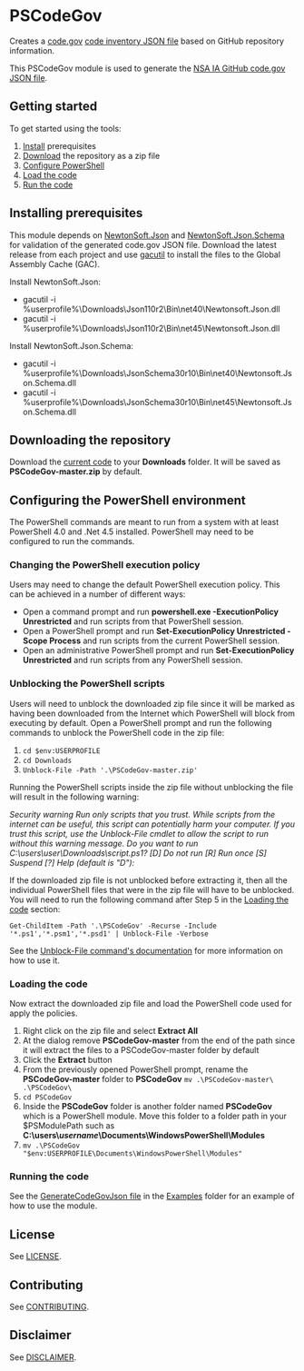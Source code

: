# PSCodeGov
Creates a [code.gov](https://code.gov/) [code inventory JSON file](https://code.gov/#/policy-guide/docs/compliance/inventory-code) based on GitHub repository information.

This PSCodeGov module is used to generate the [NSA IA GitHub code.gov JSON file](https://nsacyber.github.io/code.json).

## Getting started

To get started using the tools:

1. [Install](#installing-prerequisites) prerequisites
1. [Download](#downloading-the-repository) the repository as a zip file 
1. [Configure PowerShell](#configuring-the-powershell-environment) 
1. [Load the code](#loading-the-code) 
1. [Run the code](#running-the-code) 

## Installing prerequisites
This module depends on [NewtonSoft.Json](https://github.com/JamesNK/Newtonsoft.Json/releases) and [NewtonSoft.Json.Schema](https://github.com/JamesNK/Newtonsoft.Json.Schema/releases) for validation of the generated code.gov JSON file. Download the latest release from each project and use [gacutil](https://docs.microsoft.com/en-us/dotnet/framework/tools/gacutil-exe-gac-tool) to install the files to the Global Assembly Cache (GAC).

Install NewtonSoft.Json:
* gacutil -i %userprofile%\Downloads\Json110r2\Bin\net40\Newtonsoft.Json.dll
* gacutil -i %userprofile%\Downloads\Json110r2\Bin\net45\Newtonsoft.Json.dll

Install NewtonSoft.Json.Schema:
* gacutil -i %userprofile%\Downloads\\JsonSchema30r10\Bin\net40\Newtonsoft.Json.Schema.dll
* gacutil -i %userprofile%\Downloads\\JsonSchema30r10\Bin\net45\Newtonsoft.Json.Schema.dll

## Downloading the repository

Download the [current code](https://github.com/nsacyber/PSCodeGov/archive/master.zip) to your **Downloads** folder. It will be saved as **PSCodeGov-master.zip** by default.

## Configuring the PowerShell environment
The PowerShell commands are meant to run from a system with at least PowerShell 4.0 and .Net 4.5 installed. PowerShell may need to be configured to run the commands.

### Changing the PowerShell execution policy

Users may need to change the default PowerShell execution policy. This can be achieved in a number of different ways:

* Open a command prompt and run **powershell.exe -ExecutionPolicy Unrestricted** and run scripts from that PowerShell session. 
* Open a PowerShell prompt and run **Set-ExecutionPolicy Unrestricted -Scope Process** and run scripts from the current PowerShell session. 
* Open an administrative PowerShell prompt and run **Set-ExecutionPolicy Unrestricted** and run scripts from any PowerShell session. 

### Unblocking the PowerShell scripts
Users will need to unblock the downloaded zip file since it will be marked as having been downloaded from the Internet which PowerShell will block from executing by default. Open a PowerShell prompt and run the following commands to unblock the PowerShell code in the zip file:

1. `cd $env:USERPROFILE` 
1. `cd Downloads` 
1. `Unblock-File -Path '.\PSCodeGov-master.zip'`

Running the PowerShell scripts inside the zip file without unblocking the file will result in the following warning:

*Security warning*
*Run only scripts that you trust. While scripts from the internet can be useful, this script can potentially harm your computer. If you trust this script, use the Unblock-File cmdlet to allow the script to run without this warning message. Do you want to run C:\users\user\Downloads\script.ps1?*
*[D] Do not run [R] Run once [S] Suspend [?] Help (default is "D"):*


If the downloaded zip file is not unblocked before extracting it, then all the individual PowerShell files that were in the zip file will have to be unblocked. You will need to run the following command after Step 5 in the [Loading the code](#loading-the-code) section:

```
Get-ChildItem -Path '.\PSCodeGov' -Recurse -Include '*.ps1','*.psm1','*.psd1' | Unblock-File -Verbose
```

See the [Unblock-File command's documentation](https://docs.microsoft.com/en-us/powershell/module/Microsoft.PowerShell.Utility/Unblock-File?view=powershell-5.1) for more information on how to use it.

### Loading the code
Now extract the downloaded zip file and load the PowerShell code used for apply the policies.

1. Right click on the zip file and select **Extract All**
1. At the dialog remove **PSCodeGov-master** from the end of the path since it will extract the files to a PSCodeGov-master folder by default
1. Click the **Extract** button
1. From the previously opened PowerShell prompt, rename the **PSCodeGov-master** folder to **PSCodeGov** `mv .\PSCodeGov-master\ .\PSCodeGov\`
1. `cd PSCodeGov`
1. Inside the **PSCodeGov** folder is another folder named **PSCodeGov** which is a PowerShell module. Move this folder to a folder path in your $PSModulePath such as **C:\\users\\*username*\\Documents\\WindowsPowerShell\\Modules**
1. `mv .\PSCodeGov "$env:USERPROFILE\Documents\WindowsPowerShell\Modules"`

### Running the code
See the [GenerateCodeGovJson file](./Examples/GenerateCodeGovJson.ps1) in the [Examples](./Examples) folder for an example of how to use the module.

## License
See [LICENSE](./LICENSE.md).

## Contributing
See [CONTRIBUTING](./CONTRIBUTING.md).

## Disclaimer
See [DISCLAIMER](./DISCLAIMER.md).